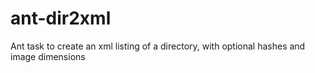 ant-dir2xml
===========

Ant task to create an xml listing of a directory, with optional hashes and image dimensions